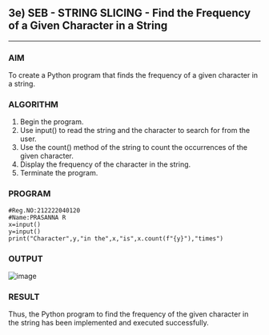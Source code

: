 ## 3e) SEB - STRING SLICING - Find the Frequency of a Given Character in a String

---

### AIM  
To create a Python program that finds the frequency of a given character in a string.


### ALGORITHM

1.	Begin the program.
2.	Use input() to read the string and the character to search for from the user.
3.	Use the count() method of the string to count the occurrences of the given character.
4.	Display the frequency of the character in the string.
5.	Terminate the program.


### PROGRAM

```
#Reg.NO:212222040120
#Name:PRASANNA R
x=input()
y=input()
print("Character",y,"in the",x,"is",x.count(f"{y}"),"times")
```

### OUTPUT

![image](https://github.com/user-attachments/assets/bddc4406-f89f-46f8-aab3-2e805c175a4a)


### RESULT
Thus, the Python program to find the frequency of the given character in the string has been implemented and executed successfully.


